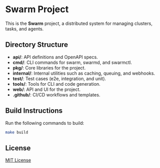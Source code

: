 # Swarm Project

This is the **Swarm** project, a distributed system for managing clusters, tasks, and agents.

## Directory Structure
- **api/**: API definitions and OpenAPI specs.
- **cmd/**: CLI commands for swarm, swarmd, and swarmctl.
- **pkg/**: Core libraries for the project.
- **internal/**: Internal utilities such as caching, queuing, and webhooks.
- **test/**: Test cases (e2e, integration, and unit).
- **tools/**: Tools for CLI and code generation.
- **web/**: API and UI for the project.
- **.github/**: CI/CD workflows and templates.

## Build Instructions
Run the following commands to build:
```bash
make build
```

## License
[MIT License](LICENSE)

